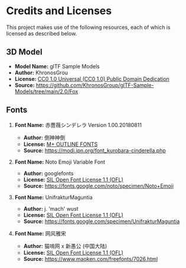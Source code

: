 # Credits and Licenses

This project makes use of the following resources, each of which is licensed as described below.

## 3D Model

- **Model Name:** glTF Sample Models
- **Author:** KhronosGrou
- **License:** [CC0 1.0 Universal (CC0 1.0) Public Domain Dedication](https://creativecommons.org/publicdomain/zero/1.0/)
- **Source:** https://github.com/KhronosGroup/glTF-Sample-Models/tree/main/2.0/Fox

## Fonts

1. **Font Name:** 赤薔薇シンデレラ Version 1.00.20180811
   - **Author:** 倒神神倒
   - **License:** [M+ OUTLINE FONTS](https://mplusfonts.github.io/)
   - **Source:** https://modi.jpn.org/font_kurobara-cinderella.php

2. **Font Name:** Noto Emoji Variable Font
   - **Author:** googlefonts
   - **License:** [SIL Open Font License 1.1 (OFL)](https://scripts.sil.org/cms/scripts/page.php?item_id=OFL_web)
   - **Source:** https://fonts.google.com/noto/specimen/Noto+Emoji

3. **Font Name:** UnifrakturMaguntia
   - **Author:** j. 'mach' wust
   - **License:** [SIL Open Font License 1.1 (OFL)](https://scripts.sil.org/cms/scripts/page.php?item_id=OFL_web)
   - **Source:** https://fonts.google.com/specimen/UnifrakturMaguntia

4. **Font Name:** 网风雅宋
   - **Author:** 猫啃网 x 新愚公 (中国大陆)
   - **License:** [SIL Open Font License 1.1 (OFL)](https://scripts.sil.org/cms/scripts/page.php?item_id=OFL_web)
   - **Source:** https://www.maoken.com/freefonts/7026.html
